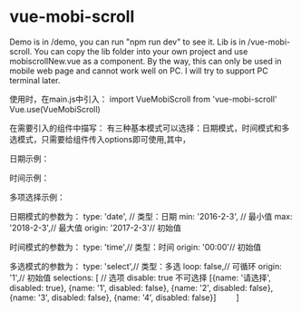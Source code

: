 # vue-mobi-scroll
Demo is in /demo, you can run "npm run dev" to see it.
Lib is in /vue-mobi-scroll.
You can copy the lib folder into your own project and use mobiscrollNew.vue as a component.
By the way, this can only be used in mobile web page and cannot work well on PC. I will try to support PC terminal later.

使用时，在main.js中引入：
import VueMobiScroll from 'vue-mobi-scroll'
Vue.use(VueMobiScroll)

在需要引入的组件中描写：
有三种基本模式可以选择：日期模式，时间模式和多选模式，只需要给组件传入options即可使用,其中，

日期示例：
<vue-mobi-scroll :options="dateOptions"></vue-mobi-scroll>

时间示例：
<vue-mobi-scroll :options="timeOptions"></vue-mobi-scroll>

多项选择示例：
<vue-mobi-scroll :options="selectOptions"></vue-mobi-scroll>

日期模式的参数为：
          type: 'date', // 类型：日期
          min: '2016-2-3', // 最小值
          max: '2018-2-3',// 最大值
          origin: '2017-2-3'// 初始值

时间模式的参数为：
          type: 'time',// 类型：时间
          origin: '00:00'// 初始值

多选模式的参数为：
          type: 'select',// 类型：多选
          loop: false,// 可循环
          origin: '1',// 初始值
          selections: [ // 选项 disable: true 不可选择
            [{name: '请选择', disabled: true}, {name: '1', disabled: false}, {name: '2', disabled: false}, {name: '3', disabled: false}, {name: '4', disabled: false}]
          ]
